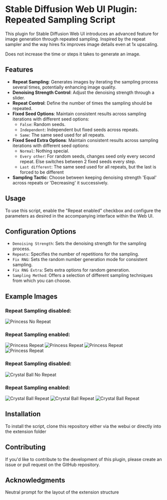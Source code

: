 # Stable Diffusion Web UI Plugin: Repeated Sampling Script

This plugin for Stable Diffusion Web UI introduces an advanced feature for image generation through repeated sampling.
Inspired by the repeat sampler and the way hires fix improves image details even at 1x upscaling.

Does not increase the time or steps it takes to generate an image.

## Features

- **Repeat Sampling**: Generates images by iterating the sampling process several times, potentially enhancing image quality.
- **Denoising Strength Control**: Adjust the denoising strength through a slider.
- **Repeat Control**: Define the number of times the sampling should be repeated.
- **Fixed Seed Options**: Maintain consistent results across sampling iterations with different seed options:
  - `False`: Random seeds.
  - `Independent`: Independent but fixed seeds across repeats.
  - `Same`: The same seed used for all repeats.
- **Fixed Seed Extra Options**: Maintain consistent results across sampling iterations with different seed options:
  - `Normal`: Nothing special.
  - `Every other`: For random seeds, changes seed only every second repeat. Else switches between 2 fixed seeds every step.
  - `Last different`: The same seed used for all repeats, but the last is forced to be different
- **Sampling Tactic**: Choose between keeping denoising strength 'Equal' across repeats or 'Decreasing' it successively.
  
## Usage

To use this script, enable the "Repeat enabled" checkbox and configure the parameters as desired in the accompanying interface within the Web UI.

## Configuration Options

- `Denoising Strength`: Sets the denoising strength for the sampling process.
- `Repeats`: Specifies the number of repetitions for the sampling.
- `Fix RNG`: Sets the random number generation mode for consistent sampling.
- `Fix RNG Extra`: Sets extra options for random generation.
- `Sampling Method`: Offers a selection of different sampling techniques from which you can choose.

## Example Images
### Repeat Sampling disabled:
![Princess No Repeat](pure.png)

### Repeat Sampling enabled:
![Princess Repeat](p1.webp)
![Princess Repeat](p2.webp)
![Princess Repeat](p3.webp)
![Princess Repeat](exgrid.jpg)

### Repeat Sampling disabled:
![Crystal Ball No Repeat](crystal.png)

### Repeat Sampling enabled:
![Crystal Ball Repeat](c1.webp)
![Crystal Ball Repeat](c2.webp)
![Crystal Ball Repeat](crystalgrid.jpg)

## Installation

To install the script, clone this repository either via the webui or directly into the extension folder

## Contributing
If you'd like to contribute to the development of this plugin, please create an issue or pull request on the GitHub repository.

## Acknowledgments
Neutral prompt for the layout of the extension structure


